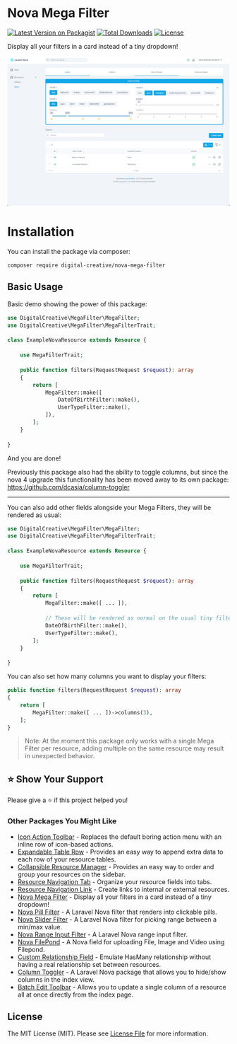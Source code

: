 # Nova Mega Filter

[![Latest Version on Packagist](https://img.shields.io/packagist/v/digital-creative/nova-mega-filter)](https://packagist.org/packages/digital-creative/nova-mega-filter)
[![Total Downloads](https://img.shields.io/packagist/dt/digital-creative/nova-mega-filter)](https://packagist.org/packages/digital-creative/nova-mega-filter)
[![License](https://img.shields.io/packagist/l/digital-creative/nova-mega-filter)](https://github.com/dcasia/nova-mega-filter/blob/master/LICENSE)

Display all your filters in a card instead of a tiny dropdown!

<picture>
  <source media="(prefers-color-scheme: dark)" srcset="https://raw.githubusercontent.com/dcasia/nova-mega-filter/main/screenshots/dark.png">
  <img alt="Nova Mega Filter in Action" src="https://raw.githubusercontent.com/dcasia/nova-mega-filter/main/screenshots/light.png">
</picture>

# Installation

You can install the package via composer:

```shell
composer require digital-creative/nova-mega-filter
```

## Basic Usage

Basic demo showing the power of this package:

```php
use DigitalCreative\MegaFilter\MegaFilter;
use DigitalCreative\MegaFilter\MegaFilterTrait;

class ExampleNovaResource extends Resource {

    use MegaFilterTrait;

    public function filters(RequestRequest $request): array
    {
        return [
            MegaFilter::make([
                DateOfBirthFilter::make(),
                UserTypeFilter::make(),
            ]),
        ];
    }

}
```

And you are done!

Previously this package also had the ability to toggle columns, but since the nova 4 upgrade this functionality has been
moved away to its own package: https://github.com/dcasia/column-toggler

---

You can also add other fields alongside your Mega Filters, they will be rendered as usual:

```php
use DigitalCreative\MegaFilter\MegaFilter;
use DigitalCreative\MegaFilter\MegaFilterTrait;

class ExampleNovaResource extends Resource {

    use MegaFilterTrait;

    public function filters(RequestRequest $request): array
    {
        return [
            MegaFilter::make([ ... ]),
            
            // These will be rendered as normal on the usual tiny filter dropdown
            DateOfBirthFilter::make(),
            UserTypeFilter::make(),
        ];
    }

}
```

You can also set how many columns you want to display your filters:

```php
public function filters(RequestRequest $request): array
{
    return [
        MegaFilter::make([ ... ])->columns(3),
    ];
}
```

> Note: At the moment this package only works with a single Mega Filter per resource, adding multiple on the same resource may result in unexpected behavior.

## ⭐️ Show Your Support

Please give a ⭐️ if this project helped you!

### Other Packages You Might Like

- [Icon Action Toolbar](https://github.com/dcasia/icon-action-toolbar) - Replaces the default boring action menu with an inline row of icon-based actions.
- [Expandable Table Row](https://github.com/dcasia/expandable-table-row) - Provides an easy way to append extra data to each row of your resource tables.
- [Collapsible Resource Manager](https://github.com/dcasia/collapsible-resource-manager) - Provides an easy way to order and group your resources on the sidebar.
- [Resource Navigation Tab](https://github.com/dcasia/resource-navigation-tab) - Organize your resource fields into tabs.
- [Resource Navigation Link](https://github.com/dcasia/resource-navigation-link) - Create links to internal or external resources.
- [Nova Mega Filter](https://github.com/dcasia/nova-mega-filter) - Display all your filters in a card instead of a tiny dropdown!
- [Nova Pill Filter](https://github.com/dcasia/nova-pill-filter) - A Laravel Nova filter that renders into clickable pills.
- [Nova Slider Filter](https://github.com/dcasia/nova-slider-filter) - A Laravel Nova filter for picking range between a min/max value.
- [Nova Range Input Filter](https://github.com/dcasia/nova-range-input-filter) - A Laravel Nova range input filter.
- [Nova FilePond](https://github.com/dcasia/nova-filepond) - A Nova field for uploading File, Image and Video using Filepond.
- [Custom Relationship Field](https://github.com/dcasia/custom-relationship-field) - Emulate HasMany relationship without having a real relationship set between resources.
- [Column Toggler](https://github.com/dcasia/column-toggler) - A Laravel Nova package that allows you to hide/show columns in the index view.
- [Batch Edit Toolbar](https://github.com/dcasia/batch-edit-toolbar) - Allows you to update a single column of a resource all at once directly from the index page.

## License

The MIT License (MIT). Please see [License File](https://raw.githubusercontent.com/dcasia/nova-mega-filter/master/LICENSE) for more information.
